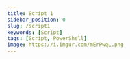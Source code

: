 ```yaml
---
title: Script 1
sidebar_position: 0
slug: /script1
keywords: [Script]
tags: [Script, PowerShell]
image: https://i.imgur.com/mErPwqL.png
---
```



